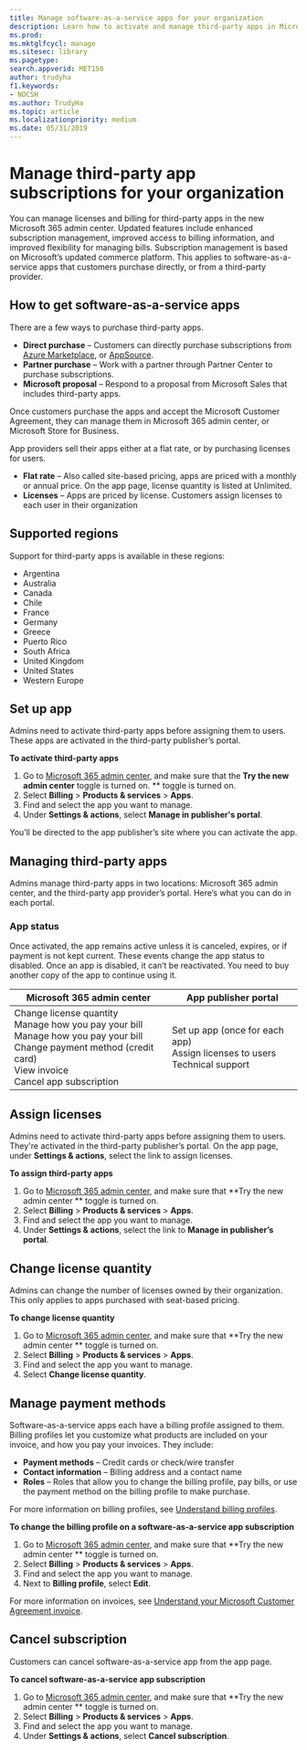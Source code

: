```yaml
---
title: Manage software-as-a-service apps for your organization
description: Learn how to activate and manage third-party apps in Microsoft 365 admin center
ms.prod: 
ms.mktglfcycl: manage
ms.sitesec: library
ms.pagetype: 
search.appverid: MET150 
author: trudyha
f1.keywords:
- NOCSH
ms.author: TrudyHa
ms.topic: article
ms.localizationpriority: medium
ms.date: 05/31/2019
---
```


# Manage third-party app subscriptions for your organization

You can manage licenses and billing for third-party apps in the new Microsoft 365 admin center. Updated features include enhanced subscription management, improved access to billing information, and improved flexibility for managing bills. Subscription management is based on Microsoft’s updated commerce platform. This applies to software-as-a-service apps that customers purchase directly, or from a third-party provider.

## How to get software-as-a-service apps
There are a few ways to purchase third-party apps.
- **Direct purchase** – Customers can directly purchase subscriptions from [Azure Marketplace](https://azuremarketplace.microsoft.com/marketplace/), or [AppSource](https://www.appsource.com/). 
- **Partner purchase** –  Work with a partner through Partner Center to purchase subscriptions. 
- **Microsoft proposal** – Respond to a proposal from Microsoft Sales that includes third-party apps. 

Once customers purchase the apps and accept the Microsoft Customer Agreement, they can manage them in Microsoft 365 admin center, or Microsoft Store for Business.

App providers sell their apps either at a flat rate, or by purchasing licenses for users. 
- **Flat rate** – Also called site-based pricing, apps are priced with a monthly or annual price. On the app page, license quantity is listed at Unlimited. 
- **Licenses** – Apps are priced by license. Customers assign licenses to each user in their organization

## Supported regions
Support for third-party apps is available in these regions:
- Argentina
- Australia
- Canada
- Chile
- France
- Germany
- Greece
- Puerto Rico
- South Africa
- United Kingdom
- United States
- Western Europe

## Set up app
Admins need to activate third-party apps before assigning them to users. These apps are activated in the third-party publisher’s portal. 

**To activate third-party apps**
1. Go to [Microsoft 365 admin center](https://go.microsoft.com/fwlink/p/?linkid=837890), and make sure that the **Try the new admin center** toggle is turned on.
 ** toggle is turned on.
2. Select **Billing** > **Products & services** > **Apps**.
3. Find and select the app you want to manage. 
4. Under **Settings & actions**, select **Manage in publisher's portal**. 

You’ll be directed to the app publisher’s site where you can activate the app. 

## Managing third-party apps
Admins manage third-party apps in two locations: Microsoft 365 admin center, and the third-party app provider’s portal. 
Here’s what you can do in each portal.

### App status
Once activated, the app remains active unless it is canceled, expires, or if payment is not kept current. These events change the app status to disabled. Once an app is disabled, it can’t be reactivated. You need to buy another copy of the app to continue using it.

| Microsoft 365 admin center | App publisher portal |
| --- | --- |
| Change license quantity <br> Manage how you pay your bill <br> Manage how you pay your bill <br> Change payment method (credit card) <br> View invoice <br> Cancel app subscription | Set up app (once for each app) <br> Assign licenses to users <br> Technical support |

## Assign licenses
Admins need to activate third-party apps before assigning them to users. They're activated in the third-party publisher’s portal. On the app page, under **Settings & actions**, select the link to assign licenses.

**To assign third-party apps**

1. Go to [Microsoft 365 admin center](https://go.microsoft.com/fwlink/p/?linkid=837890), and make sure that **Try the new admin center 
 ** toggle is turned on.
2. Select **Billing** > **Products & services** > **Apps**.
3. Find and select the app you want to manage. 
4. Under **Settings & actions**, select the link to **Manage in publisher’s portal**. 
 
## Change license quantity
Admins can change the number of licenses owned by their organization. This only applies to apps purchased with seat-based pricing.

**To change license quantity**

1. Go to [Microsoft 365 admin center](https://go.microsoft.com/fwlink/p/?linkid=837890), and make sure that **Try the new admin center 
 ** toggle is turned on.
2. Select **Billing** > **Products & services** > **Apps**.
3. Find and select the app you want to manage. 
4. Select **Change license quantity**. 

## Manage payment methods
Software-as-a-service apps each have a billing profile assigned to them. Billing profiles let you customize what products are included on your invoice, and how you pay your invoices. They include:

- **Payment methods** – Credit cards or check/wire transfer
- **Contact information** –  Billing address and a contact name
- **Roles** – Roles that allow you to change the billing profile, pay bills, or use the payment method on the billing profile to make purchase. 

For more information on billing profiles, see [Understand billing profiles](https://docs.microsoft.com/microsoft-store/billing-profile). 

**To change the billing profile on a software-as-a-service app subscription**

1. Go to [Microsoft 365 admin center](https://go.microsoft.com/fwlink/p/?linkid=837890), and make sure that **Try the new admin center 
 ** toggle is turned on.
2. Select **Billing** > **Products & services** > **Apps**.
3. Find and select the app you want to manage. 
4. Next to **Billing profile**, select **Edit**.

For more information on invoices, see [Understand your Microsoft Customer Agreement invoice](https://docs.microsoft.com/microsoft-store/billing-understand-your-invoice-msfb).

## Cancel subscription
Customers can cancel software-as-a-service app from the app page. 

**To cancel software-as-a-service app subscription**

1. Go to [Microsoft 365 admin center](https://go.microsoft.com/fwlink/p/?linkid=837890), and make sure that **Try the new admin center 
 ** toggle is turned on.
2. Select **Billing** > **Products & services** > **Apps**.
3. Find and select the app you want to manage. 
4. Under **Settings & actions**, select **Cancel subscription**.
